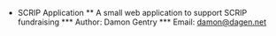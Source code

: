 * SCRIP Application
** A small web application to support SCRIP fundraising
*** Author: Damon Gentry
*** Email: damon@dagen.net

